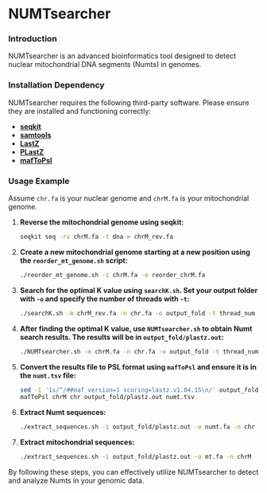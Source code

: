 NUMTsearcher
=================

### Introduction

NUMTsearcher is an advanced bioinformatics tool designed to detect nuclear mitochondrial DNA segments (Numts) in genomes.

### Installation Dependency

NUMTsearcher requires the following third-party software. Please ensure they are installed and functioning correctly:
- **[seqkit](https://github.com/shenwei356/seqkit)**
- **[samtools](https://github.com/samtools/samtools)**
- **[LastZ](https://github.com/lastz/lastz)**
- **[PLastZ](https://github.com/AntoineHo/PLastZ)**
- **[mafToPsl](https://hgdownload.cse.ucsc.edu/admin/exe/linux.x86_64/mafToPsl)**

### Usage Example

Assume `chr.fa` is your nuclear genome and `chrM.fa` is your mitochondrial genome.

1. **Reverse the mitochondrial genome using seqkit:**

    ```bash
    seqkit seq -rv chrM.fa -t dna > chrM_rev.fa
    ```

2. **Create a new mitochondrial genome starting at a new position using the `reorder_mt_genome.sh` script:**

    ```bash
    ./reorder_mt_genome.sh -i chrM.fa -o reorder_chrM.fa
    ```

3. **Search for the optimal K value using `searchK.sh`. Set your output folder with `-o` and specify the number of threads with `-t`:**

    ```bash
    ./searchK.sh -m chrM_rev.fa -n chr.fa -o output_fold -t thread_num
    ```

4. **After finding the optimal K value, use `NUMTsearcher.sh` to obtain Numt search results. The results will be in `output_fold/plastz.out`:**

    ```bash
    ./NUMTsearcher.sh -m chrM.fa -n chr.fa -o output_fold -t thread_num -k k_value
    ```

5. **Convert the results file to PSL format using `mafToPsl` and ensure it is in the `numt.tsv` file:**

    ```bash
    sed -i '1s/^/##maf version=1 scoring=lastz.v1.04.15\n/' output_fold/plastz.out
    mafToPsl chrM chr output_fold/plastz.out numt.tsv
    ```

6. **Extract Numt sequences:**

    ```bash
    ./extract_sequences.sh -i output_fold/plastz.out -o numt.fa -n chr
    ```

7. **Extract mitochondrial sequences:**

    ```bash
    ./extract_sequences.sh -i output_fold/plastz.out -o mt.fa -n chrM
    ```

By following these steps, you can effectively utilize NUMTsearcher to detect and analyze Numts in your genomic data.